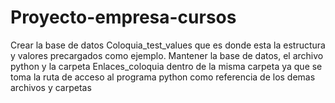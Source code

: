 # Proyecto-empresa-cursos
Crear la base de datos Coloquia_test_values que es donde esta la estructura y valores precargados como ejemplo.
Mantener la base de datos, el archivo python y la carpeta Enlaces_coloquia dentro de la misma carpeta ya que se toma la ruta de acceso al programa python como referencia de los demas archivos y carpetas
